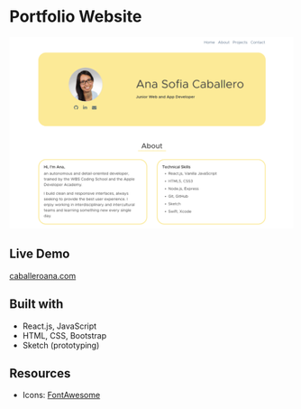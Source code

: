 # Portfolio Website

![Portfolio screenshot](src/assets/portfolio-screenshot.png)


## Live Demo

[caballeroana.com](https://caballeroana.com/)


## Built with

- React.js, JavaScript
- HTML, CSS, Bootstrap
- Sketch (prototyping)


## Resources

- Icons: [FontAwesome](https://fontawesome.com/)
